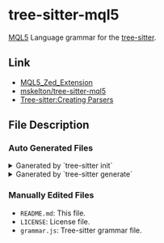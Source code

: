 # tree-sitter-mql5

[MQL5](https://www.mql5.com/ja/docs) Language grammar for the [tree-sitter](https://github.com/tree-sitter).

## Link

- [MQL5_Zed_Extension](https://github.com/chaploud/MQL5_Zed_Extension)
- [mskelton/tree-sitter-mql5](https://github.com/mskelton/tree-sitter-mql5)
- [Tree-sitter:Creating Parsers](https://tree-sitter.github.io/tree-sitter/creating-parsers/1-getting-started.html)

## File Description

### Auto Generated Files

<details>

<summary>Ganerated by `tree-sitter init`</summary>

```bash
tree-sitter-mql5/
├── .editorconfig # 'editorconfig' setting file
├── .gitattributes # linguist setting file for GitHub
├── .gitignore # ignore build files
├── Makefile # (C) Makefile
├── CMakeLists.txt # (C) CMake configuration file
├── Cargo.toml # (Rust) Cargo configuration file
├── Package.swift # (Swift) Swift Package Manager configuration file
├── binding.gyp # (Node.js) Node.js binding configuration file
├── go.mod # (Go) Go module configuration file
├── pyproject.toml # (Python) Python package configuration file
├── setup.py # (Python) Python package setup script
├── grammar.js # tree-sitter grammar file (Explain later)
├── package.json # Node.js package configuration file
├── tree-sitter.json # tree-sitter configuration file
└── bindings/ # Binding files for each language
    ├── c/
    │   ├── tree-sitter-mql5.h
    │   └── tree-sitter-mql5.pc.in
    ├── go/
    │   ├── binding.go
    │   └── binding_test.go
    ├── node/
    │   ├── binding.cc
    │   ├── binding_test.js
    │   ├── index.d.ts
    │   └── index.js
    ├── python/
    │   ├── tests
    │   │   └── test_binding.py
    │   └── tree_sitter_mql5
    │       ├── __init__.py
    │       ├── __init__.pyi
    │       ├── binding.c
    │       └── py.typed
    ├── rust/
    │   ├── build.rs
    │   └── lib.rs
    └── swift/
        ├── TreeSitterMql5
        │   └── mql5.h
        └── TreeSitterMql5Tests
            └── TreeSitterMql5Tests.swift
```

</details>

<details>
<summary>Ganerated by `tree-sitter generate`</summary>

```bash
tree-sitter-mql5/
└── src/  # Generated Code (C language)
   ├── grammar.json
   ├── node-types.json
   ├── parser.c
   └── tree_sitter/
       ├── alloc.h
       ├── array.h
       └── parser.h
```
</details>

### Manually Edited Files

- `README.md`: This file.
- `LICENSE`: License file.
- `grammar.js`: Tree-sitter grammar file.
